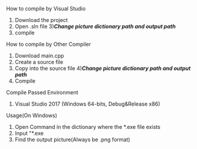 How to compile by Visual Studio

1) Download the project
2) Open .sln file
3)***Change picture dictionary path and output path***
4) compile

How to compile by Other Compiler
1) Download main.cpp
2) Create a source file
3) Copy into the source file
4)***Change picture dictionary path and output path***
5) Compile


Compile Passed Environment

1) Visual Studio 2017 (Windows 64-bits, Debug&Release x86)

Usage(On Windows)

1) Open Command in the dictionary where the *.exe file exists
2) Input "*.exe <Character Name> <PicID> <Words>
3) Find the output picture(Always be .png format)
